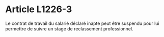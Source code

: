 # Article L1226-3

Le contrat de travail du salarié déclaré inapte peut être suspendu pour lui permettre de suivre un stage de reclassement professionnel.